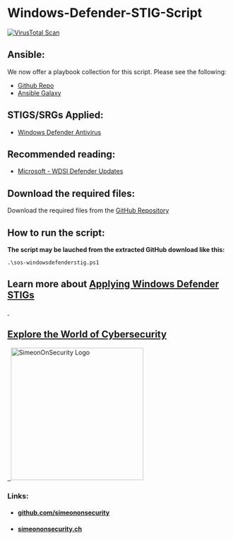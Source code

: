# Windows-Defender-STIG-Script

[![VirusTotal Scan](https://github.com/simeononsecurity/Windows-Defender-STIG-Script/actions/workflows/virustotal.yml/badge.svg)](https://github.com/simeononsecurity/Windows-Defender-STIG-Script/actions/workflows/virustotal.yml)

## Ansible:
We now offer a playbook collection for this script. Please see the following:
- [Github Repo](https://github.com/simeononsecurity/Windows_STIG_Ansible)
- [Ansible Galaxy](https://galaxy.ansible.com/simeononsecurity/windows_stigs)

## STIGS/SRGs Applied:
- [Windows Defender Antivirus](https://dl.cyber.mil/stigs/zip/U_MS_Windows_Defender_Antivirus_V2R1_STIG.zip)

## Recommended reading:
- [Microsoft - WDSI Defender Updates](https://www.microsoft.com/en-us/wdsi/defenderupdates)

## Download the required files:

Download the required files from the [GitHub Repository](https://github.com/simeononsecurity/Windows-Defender-STIG-Script)

## How to run the script:

**The script may be lauched from the extracted GitHub download like this:**
```
.\sos-windowsdefenderstig.ps1
```
## Learn more about [Applying Windows Defender STIGs](https://simeononsecurity.ch/github/Windows-Defender-STIG-Script)
<a href="https://simeononsecurity.ch" target="_blank" rel="noopener noreferrer">
  <h2>Explore the World of Cybersecurity</h2>
</a>
<a href="https://simeononsecurity.ch" target="_blank" rel="noopener noreferrer">
  <img src="https://simeononsecurity.ch/img/banner.png" alt="SimeonOnSecurity Logo" width="300" height="300">
</a>

### Links:
- #### [github.com/simeononsecurity](https://github.com/simeononsecurity)
- #### [simeononsecurity.ch](https://simeononsecurity.ch)
